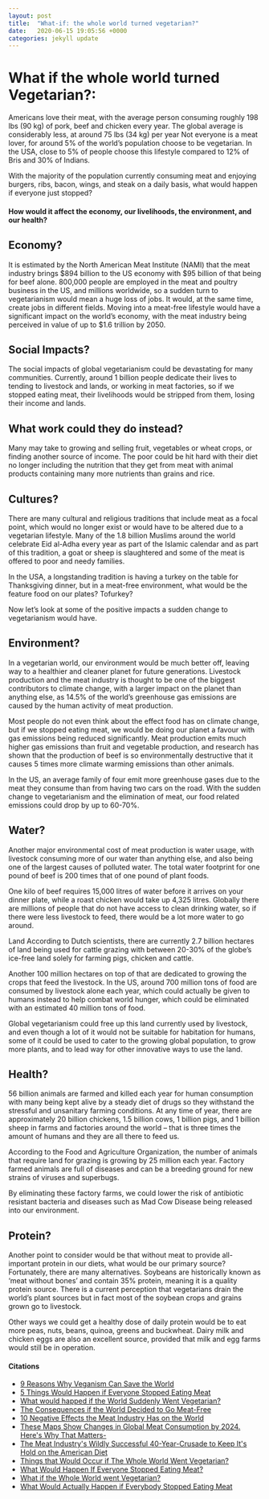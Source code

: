 ```yaml
---
layout: post
title:  "What-if: the whole world turned vegetarian?"
date:   2020-06-15 19:05:56 +0000
categories: jekyll update
---
```

<h1>What if the whole world turned Vegetarian?:</h1>

<p>Americans love their meat, with the average person consuming roughly 198 lbs (90 kg) of pork, beef and chicken every year.
The global average is considerably less, at around 75 lbs (34 kg) per year
Not everyone is a meat lover, for around 5% of the world’s population choose to be vegetarian.
In the USA, close to 5% of people choose this lifestyle compared to 12% of Bris and 30%
of Indians.</p>

<p>With the majority of the population currently consuming meat and enjoying burgers, ribs,
bacon, wings, and steak on a daily basis, what would happen if everyone just stopped?</p>

<h4>How would it affect the economy, our livelihoods, the environment, and our health?</h4>

<h2>Economy?</h2>
<p>It is estimated by the North American Meat Institute (NAMI) that the meat industry brings $894 billion to the US economy with $95 billion of that being for beef alone. 800,000 people are employed in the meat and poultry business in the US, and millions worldwide, so a sudden turn to vegetarianism would mean a huge loss of jobs. It would, at the same time, create jobs in different fields. Moving into a meat-free lifestyle would have a significant impact on the world’s economy, with the meat industry being perceived in value of up to $1.6 trillion by 2050.</p>

<h2>Social Impacts?</h2>
<p>The social impacts of global vegetarianism could be devastating for many communities. Currently, around 1 billion people dedicate their lives to tending to livestock and lands, or working in meat factories, so if we stopped eating meat, their livelihoods would be stripped from them, losing their income and lands.</p>

<h2>What work could they do instead?</h2>
<p>Many may take to growing and selling fruit, vegetables or wheat crops, or finding another
source of income. The poor could be hit hard with their diet no longer including the nutrition that they get from meat with animal products containing many more nutrients than grains and rice.</p>

<h2>Cultures?</h2>
<p>There are many cultural and religious traditions that include meat as a focal point, which
would no longer exist or would have to be altered due to a vegetarian lifestyle. Many of the 1.8 billion Muslims around the world celebrate Eid al-Adha every year as part of the Islamic calendar and as part of this tradition, a goat or sheep is slaughtered and some of the meat is offered to poor and needy families.</p>

<p>In the USA, a longstanding tradition is having a turkey on the table for Thanksgiving dinner,
but in a meat-free environment, what would be the feature food on our plates? Tofurkey?</p>

<p>Now let’s look at some of the positive impacts a sudden change to vegetarianism would have.</p>

<h2>Environment?</h2>
<p>In a vegetarian world, our environment would be much better off, leaving way to a healthier and cleaner planet for future generations. Livestock production and the meat industry is thought to be one of the biggest contributors to climate change, with a larger impact on the planet than anything else, as 14.5% of the world’s greenhouse gas emissions are caused by the human activity of meat production.</p>

<p>Most people do not even think about the effect food has on climate change, but if we stopped
eating meat, we would be doing our planet a favour with gas emissions being reduced significantly. Meat production emits much higher gas emissions than fruit and vegetable production, and research has shown that the production of beef is so environmentally destructive that it causes 5 times more climate warming emissions than other animals.</p>

<p>In the US, an average family of four emit more greenhouse gases due to the meat they
consume than from having two cars on the road. With the sudden change to vegetarianism and the elimination of meat, our food related emissions could drop by up to 60-70%.</p>

<h2>Water?</h2>
<p>Another major environmental cost of meat production is water usage, with livestock consuming more of our water than anything else, and also being one of the largest causes of polluted water. The total water footprint for one pound of beef is 200 times that of one pound of plant foods.</p>

<p>One kilo of beef requires 15,000 litres of water before it arrives on your dinner plate,
while a roast chicken would take up 4,325 litres. Globally there are millions of people that do not have access to clean drinking water, so if there were less livestock to feed, there would be a lot more water to go around.</p>

<p>Land According to Dutch scientists, there are currently 2.7 billion hectares of land being used for cattle grazing with between 20-30% of the globe’s ice-free land solely for farming pigs, chicken and cattle.</p>

<p>Another 100 million hectares on top of that are dedicated to growing the crops that feed
the livestock. In the US, around 700 million tons of food are consumed by livestock alone each year, which could actually be given to humans instead to help combat world hunger, which could be eliminated with an estimated 40 million tons of food.</p>

<p>Global vegetarianism could free up this land currently used by livestock, and even though
a lot of it would not be suitable for habitation for humans, some of it could be used to cater
to the growing global population, to grow more plants, and to lead way for other innovative
ways to use the land.</p>

<h2>Health?</h2>
<p>56 billion animals are farmed and killed each year for human consumption with many being kept alive by a steady diet of drugs so they withstand the stressful and unsanitary farming conditions. At any time of year, there are approximately 20 billion chickens, 1.5 billion cows, 1 billion pigs, and 1 billion sheep in farms and factories around the world – that is three times the
amount of humans and they are all there to feed us.</p>

<p>According to the Food and Agriculture Organization, the number of animals that require land for
grazing is growing by 25 million each year. Factory farmed animals are full of diseases and can be a breeding ground for new strains of viruses and superbugs.</p>

<p>By eliminating these factory farms, we could lower the risk of antibiotic resistant bacteria
and diseases such as Mad Cow Disease being released into our environment.</p>

<h2>Protein?</h2>

<p>Another point to consider would be that without meat to provide all-important protein in our
diets, what would be our primary source? Fortunately, there are many alternatives.
Soybeans are historically known as ‘meat without bones’ and contain 35% protein,
meaning it is a quality protein source. There is a current perception that vegetarians drain the world’s plant sources but in fact most of the soybean crops and grains grown go to livestock.</p>

<p>Other ways we could get a healthy dose of daily protein would be to eat more peas, nuts, beans, quinoa, greens and buckwheat. Dairy milk and chicken eggs are also an excellent source, provided that milk and egg farms would still be in operation.</p>

<h4>Citations</h4>
<ul>
 <li><a href = "https://www.globalcitizen.org/en/content/9-reasons-why-veganism-can-save-the-world/" > 9 Reasons Why Veganism Can Save the World </a></li>
 <li><a href = "http://www.independent.co.uk/voices/five-things-would-happen-if-everyone-stopped-eating-meat-a6844811.html" > 5 Things Would Happen if Everyone Stopped Eating Meat </a></li>
 <li><a href= "http://www.bbc.com/future/story/20160926-what-would-happen-if-the-world-suddenly-went-vegetarian" >What would happed if the World Suddenly Went Vegetarian?</a></li>
 <li><a href="http://www.bbc.com/future/story/20170612-the-consequences-if-the-world-decided-to-go-meat-free" >The Consequences if the World Decided to Go Meat-Free </a></li>
 <li><a href= "http://listverse.com/2015/11/25/10-negative-effects-the-meat-industry-has-on-the-world/" > 10 Negative Effects the Meat Industry Has on the World </a></li>
 <li><a href= "https://ensia.com/articles/these-maps-show-changes-in-global-meat-consumption-by-2024-heres-why-that-matters/ " > These Maps Show Changes in Global Meat Consumption by 2024. Here's Why That Matters- </a> </li>
 <li><a href = "https://qz.com/523255/the-us-meat-industrys-wildly-successful-40-year-crusade-to-keep-its-hold-on-the-american-diet/"> The Meat Industry's Wildly Successful 40-Year-Crusade to Keep It's Hold on the American Diet </a></li>
 <li><a href="https://www.weforum.org/agenda/2016/10/what-if-the-whole-world-went-vegetarian/" > Things that Would Occur if The Whole World Went Vegetarian? </a></li>
 <li><a href= "https://blog.education.nationalgeographic.com/2016/10/31/what-would-happen-if-everyone-stopped-eating-meat/" >  What Would Happen If Everyone Stopped Eating Meat? </a></li>
 <li><a href="https://www.weforum.org/agenda/2016/10/what-if-the-whole-world-went-vegetarian/" > What if the Whole World went Vegetarian? </a> </li>
 <li><a href= "http://www.konbini.com/en/lifestyle/what-would-actually-happen-if-everyone-stopped-eating-meat/" > What Would Actually Happen if Everybody Stopped Eating Meat</a></li>
</ul>
